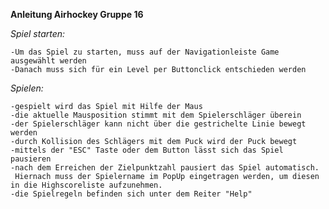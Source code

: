 **Anleitung Airhockey Gruppe 16**

_Spiel starten:_

    -Um das Spiel zu starten, muss auf der Navigationleiste Game ausgewählt werden
    -Danach muss sich für ein Level per Buttonclick entschieden werden

_Spielen:_

    -gespielt wird das Spiel mit Hilfe der Maus
    -die aktuelle Mausposition stimmt mit dem Spielerschläger überein
    -der Spielerschläger kann nicht über die gestrichelte Linie bewegt werden
    -durch Kollision des Schlägers mit dem Puck wird der Puck bewegt
    -mittels der "ESC" Taste oder dem Button lässt sich das Spiel pausieren
    -nach dem Erreichen der Zielpunktzahl pausiert das Spiel automatisch.
     Hiernach muss der Spielername im PopUp eingetragen werden, um diesen in die Highscoreliste aufzunehmen.
    -die Spielregeln befinden sich unter dem Reiter "Help"
